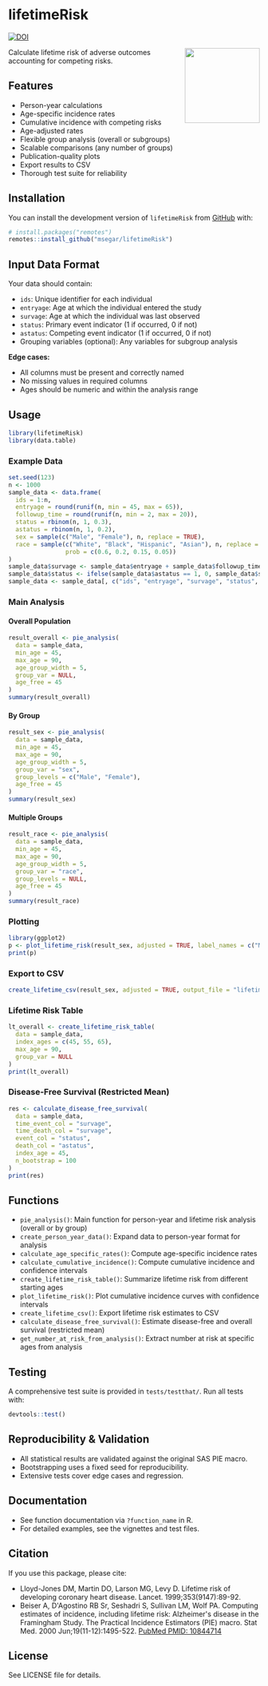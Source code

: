 # lifetimeRisk
[![DOI](https://zenodo.org/badge/833209394.svg)](https://doi.org/10.5281/zenodo.17117438)

<div>
<img src="lifetime_risk_sticker.png" width="150px" align="right">
</div>

Calculate lifetime risk of adverse outcomes accounting for competing risks.

## Features
- Person-year calculations
- Age-specific incidence rates
- Cumulative incidence with competing risks
- Age-adjusted rates
- Flexible group analysis (overall or subgroups)
- Scalable comparisons (any number of groups)
- Publication-quality plots
- Export results to CSV
- Thorough test suite for reliability

## Installation

You can install the development version of `lifetimeRisk` from [GitHub](https://github.com/msegar/lifetimeRisk) with:

```r
# install.packages("remotes")
remotes::install_github("msegar/lifetimeRisk")
```

## Input Data Format

Your data should contain:
- `ids`: Unique identifier for each individual
- `entryage`: Age at which the individual entered the study
- `survage`: Age at which the individual was last observed
- `status`: Primary event indicator (1 if occurred, 0 if not)
- `astatus`: Competing event indicator (1 if occurred, 0 if not)
- Grouping variables (optional): Any variables for subgroup analysis

**Edge cases:**
- All columns must be present and correctly named
- No missing values in required columns
- Ages should be numeric and within the analysis range

## Usage

```r
library(lifetimeRisk)
library(data.table)
```

### Example Data

```r
set.seed(123)
n <- 1000
sample_data <- data.frame(
  ids = 1:n,
  entryage = round(runif(n, min = 45, max = 65)),
  followup_time = round(runif(n, min = 2, max = 20)),
  status = rbinom(n, 1, 0.3),
  astatus = rbinom(n, 1, 0.2),
  sex = sample(c("Male", "Female"), n, replace = TRUE),
  race = sample(c("White", "Black", "Hispanic", "Asian"), n, replace = TRUE, 
                prob = c(0.6, 0.2, 0.15, 0.05))
)
sample_data$survage <- sample_data$entryage + sample_data$followup_time
sample_data$status <- ifelse(sample_data$astatus == 1, 0, sample_data$status)
sample_data <- sample_data[, c("ids", "entryage", "survage", "status", "astatus", "sex", "race")]
```

### Main Analysis

#### Overall Population

```r
result_overall <- pie_analysis(
  data = sample_data,
  min_age = 45,
  max_age = 90,
  age_group_width = 5,
  group_var = NULL,
  age_free = 45
)
summary(result_overall)
```

#### By Group

```r
result_sex <- pie_analysis(
  data = sample_data,
  min_age = 45,
  max_age = 90,
  age_group_width = 5,
  group_var = "sex",
  group_levels = c("Male", "Female"),
  age_free = 45
)
summary(result_sex)
```

#### Multiple Groups

```r
result_race <- pie_analysis(
  data = sample_data,
  min_age = 45,
  max_age = 90,
  age_group_width = 5,
  group_var = "race",
  group_levels = NULL,
  age_free = 45
)
summary(result_race)
```

### Plotting

```r
library(ggplot2)
p <- plot_lifetime_risk(result_sex, adjusted = TRUE, label_names = c("Male" = "Men", "Female" = "Women"))
print(p)
```

### Export to CSV

```r
create_lifetime_csv(result_sex, adjusted = TRUE, output_file = "lifetime_risk_sex.csv")
```

### Lifetime Risk Table

```r
lt_overall <- create_lifetime_risk_table(
  data = sample_data,
  index_ages = c(45, 55, 65),
  max_age = 90,
  group_var = NULL
)
print(lt_overall)
```

### Disease-Free Survival (Restricted Mean)

```r
res <- calculate_disease_free_survival(
  data = sample_data,
  time_event_col = "survage",
  time_death_col = "survage",
  event_col = "status",
  death_col = "astatus",
  index_age = 45,
  n_bootstrap = 100
)
print(res)
```

## Functions

- `pie_analysis()`: Main function for person-year and lifetime risk analysis (overall or by group)
- `create_person_year_data()`: Expand data to person-year format for analysis
- `calculate_age_specific_rates()`: Compute age-specific incidence rates
- `calculate_cumulative_incidence()`: Compute cumulative incidence and confidence intervals
- `create_lifetime_risk_table()`: Summarize lifetime risk from different starting ages
- `plot_lifetime_risk()`: Plot cumulative incidence curves with confidence intervals
- `create_lifetime_csv()`: Export lifetime risk estimates to CSV
- `calculate_disease_free_survival()`: Estimate disease-free and overall survival (restricted mean)
- `get_number_at_risk_from_analysis()`: Extract number at risk at specific ages from analysis

## Testing

A comprehensive test suite is provided in `tests/testthat/`.
Run all tests with:

```r
devtools::test()
```

## Reproducibility & Validation
- All statistical results are validated against the original SAS PIE macro.
- Bootstrapping uses a fixed seed for reproducibility.
- Extensive tests cover edge cases and regression.

## Documentation
- See function documentation via `?function_name` in R.
- For detailed examples, see the vignettes and test files.

## Citation
If you use this package, please cite:
- Lloyd-Jones DM, Martin DO, Larson MG, Levy D. Lifetime risk of developing coronary heart disease. Lancet. 1999;353(9147):89-92.
- Beiser A, D'Agostino RB Sr, Seshadri S, Sullivan LM, Wolf PA. Computing estimates of incidence, including lifetime risk: Alzheimer's disease in the Framingham Study. The Practical Incidence Estimators (PIE) macro. Stat Med. 2000 Jun;19(11-12):1495-522. [PubMed PMID: 10844714](https://pubmed.ncbi.nlm.nih.gov/10844714/)

## License
See LICENSE file for details.
